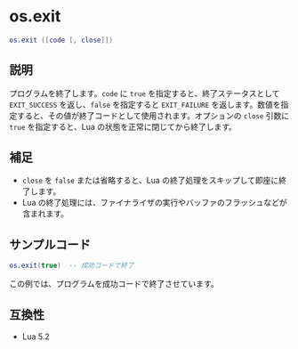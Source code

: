 # os.exit

```lua
os.exit ([code [, close]])
```

## 説明

プログラムを終了します。`code` に `true` を指定すると、終了ステータスとして `EXIT_SUCCESS` を返し、`false` を指定すると `EXIT_FAILURE` を返します。数値を指定すると、その値が終了コードとして使用されます。オプションの `close` 引数に `true` を指定すると、Lua の状態を正常に閉じてから終了します。

## 補足

- `close` を `false` または省略すると、Lua の終了処理をスキップして即座に終了します。
- Lua の終了処理には、ファイナライザの実行やバッファのフラッシュなどが含まれます。

## サンプルコード

```lua
os.exit(true)  -- 成功コードで終了
```

この例では、プログラムを成功コードで終了させています。

## 互換性

- Lua 5.2